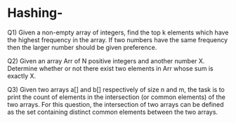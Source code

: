 # Hashing-

Q1)  Given a non-empty array of integers, find the top k elements which have the highest frequency in the array. If two numbers have the same frequency then the larger number should be given preference. 

Q2)  Given an array Arr of N positive integers and another number X. Determine whether or not there exist two elements in Arr whose sum is exactly X.

Q3)  Given two arrays a[] and b[] respectively of size n and m, the task is to print the count of elements in the intersection (or common elements) of the two            arrays.
     For this question, the intersection of two arrays can be defined as the set containing distinct common elements between the two arrays. 


